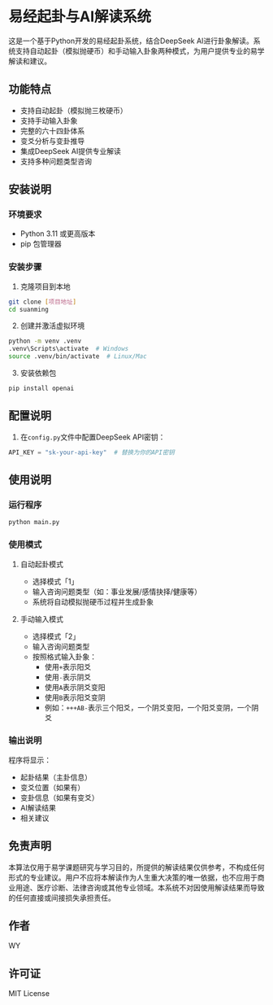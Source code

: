 # 易经起卦与AI解读系统

这是一个基于Python开发的易经起卦系统，结合DeepSeek AI进行卦象解读。系统支持自动起卦（模拟抛硬币）和手动输入卦象两种模式，为用户提供专业的易学解读和建议。

## 功能特点

- 支持自动起卦（模拟抛三枚硬币）
- 支持手动输入卦象
- 完整的六十四卦体系
- 变爻分析与变卦推导
- 集成DeepSeek AI提供专业解读
- 支持多种问题类型咨询

## 安装说明

### 环境要求

- Python 3.11 或更高版本
- pip 包管理器

### 安装步骤

1. 克隆项目到本地
```bash
git clone [项目地址]
cd suanming
```

2. 创建并激活虚拟环境
```bash
python -m venv .venv
.venv\Scripts\activate  # Windows
source .venv/bin/activate  # Linux/Mac
```

3. 安装依赖包
```bash
pip install openai
```

## 配置说明

1. 在`config.py`文件中配置DeepSeek API密钥：
```python
API_KEY = "sk-your-api-key"  # 替换为你的API密钥
```

## 使用说明

### 运行程序
```bash
python main.py
```

### 使用模式

1. 自动起卦模式
   - 选择模式「1」
   - 输入咨询问题类型（如：事业发展/感情抉择/健康等）
   - 系统将自动模拟抛硬币过程并生成卦象

2. 手动输入模式
   - 选择模式「2」
   - 输入咨询问题类型
   - 按照格式输入卦象：
     - 使用`+`表示阳爻
     - 使用`-`表示阴爻
     - 使用`A`表示阴爻变阳
     - 使用`B`表示阳爻变阴
     - 例如：`+++AB-`表示三个阳爻，一个阴爻变阳，一个阳爻变阴，一个阴爻

### 输出说明

程序将显示：
- 起卦结果（主卦信息）
- 变爻位置（如果有）
- 变卦信息（如果有变爻）
- AI解读结果
- 相关建议

## 免责声明

本算法仅用于易学课题研究与学习目的，所提供的解读结果仅供参考，不构成任何形式的专业建议。用户不应将本解读作为人生重大决策的唯一依据，也不应用于商业用途、医疗诊断、法律咨询或其他专业领域。本系统不对因使用解读结果而导致的任何直接或间接损失承担责任。

## 作者

WY

## 许可证

MIT License